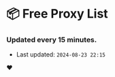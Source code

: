 # :package: Free Proxy List
### Updated every 15 minutes.

- Last updated: `2024-08-23 22:15`

:heart:

